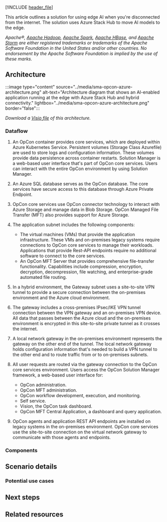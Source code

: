 [!INCLUDE [header_file](../../../includes/sol-idea-header.md)]

This article outlines a solution for using edge AI when you're disconnected from the internet. The solution uses Azure Stack Hub to move AI models to the edge.

*Apache®, [Apache Hadoop](https://hadoop.apache.org), [Apache Spark](http://spark.apache.org), [Apache HBase](http://hbase.apache.org), and [Apache Storm](https://storm.apache.org) are either registered trademarks or trademarks of the Apache Software Foundation in the United States and/or other countries. No endorsement by the Apache Software Foundation is implied by the use of these marks.*

## Architecture

:::image type="content" source="../media/sma-opcon-azure-architecture.png" alt-text="Architecture diagram that shows an AI-enabled application running at the edge with Azure Stack Hub and hybrid connectivity." lightbox="../media/sma-opcon-azure-architecture.png" border="false":::

*Download a [Visio file](https://arch-center.azureedge.net/sma-opcon-azure-architecture.vsdx) of this architecture.*

### Dataflow

1. An OpCon container provides core services, which are deployed within Azure Kubernetes Service. Persistent volumes (Storage Class Azurefile) are used to store logs and configuration information. These volumes provide data persistence across container restarts. Solution Manager is a web-based user interface that's part of OpCon core services. Users can interact with the entire OpCon environment by using Solution Manager.

1. An Azure SQL database serves as the OpCon database. The core services have secure access to this database through Azure Private Endpoint.

1. OpCon core services use OpCon connector technology to interact with Azure Storage and manage data in Blob Storage. OpCon Managed File Transfer (MFT) also provides support for Azure Storage.

1. The application subnet includes the following components:

   - The virtual machines (VMs) that provide the application infrastructure. These VMs and on-premises legacy systems require connections to OpCon core services to manage their workloads. Applications that provide Rest-API endpoints require no additional software to connect to the core services.  
   - An OpCon MFT Server that provides comprehensive file-transfer functionality. Capabilities include compression, encryption, decryption, decompression, file watching, and enterprise-grade automated file routing.  

1. In a hybrid environment, the Gateway subnet uses a site-to-site VPN tunnel to provide a secure connection between the on-premises environment and the Azure cloud environment.

1. The gateway includes a cross-premises IPsec/IKE VPN tunnel connection between the VPN gateway and an on-premises VPN device. All data that passes between the Azure cloud and the on-premises environment is encrypted in this site-to-site private tunnel as it crosses the internet.

1. A local network gateway in the on-premises environment represents the gateway on the other end of the tunnel. The local network gateway holds configuration information that's needed to build a VPN tunnel to the other end and to route traffic from or to on-premises subnets.

1. All user requests are routed via the gateway connection to the OpCon core services environment. Users access the OpCon Solution Manager framework, a web-based user interface for:

   - OpCon administration.
   - OpCon MFT administration.
   - OpCon workflow development, execution, and monitoring.
   - Self service.
   - Vision, the OpCon task dashboard.
   - OpCon MFT Central Application, a dashboard and query application.

1. OpCon agents and application REST API endpoints are installed on legacy systems in the on-premises environment. OpCon core services use the site-to-site connection on the virtual network gateway to communicate with those agents and endpoints.

### Components



## Scenario details



### Potential use cases



## Next steps



## Related resources


